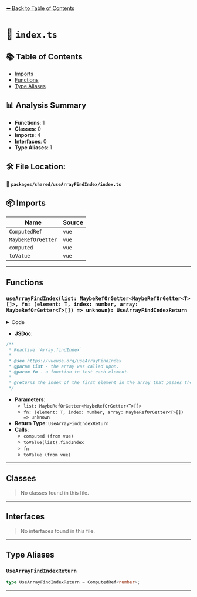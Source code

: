 [⬅️ Back to Table of Contents](../../../index.md)

# 📄 `index.ts`

## 📚 Table of Contents

- [Imports](#imports)
- [Functions](#functions)
- [Type Aliases](#type-aliases)

## 📊 Analysis Summary

- **Functions**: 1
- **Classes**: 0
- **Imports**: 4
- **Interfaces**: 0
- **Type Aliases**: 1

## 🛠️ File Location:
📂 **`packages/shared/useArrayFindIndex/index.ts`**

## 📦 Imports

| Name | Source |
|------|--------|
| `ComputedRef` | `vue` |
| `MaybeRefOrGetter` | `vue` |
| `computed` | `vue` |
| `toValue` | `vue` |


---

## Functions

### `useArrayFindIndex(list: MaybeRefOrGetter<MaybeRefOrGetter<T>[]>, fn: (element: T, index: number, array: MaybeRefOrGetter<T>[]) => unknown): UseArrayFindIndexReturn`

<details><summary>Code</summary>

```ts
export function useArrayFindIndex<T>(
  list: MaybeRefOrGetter<MaybeRefOrGetter<T>[]>,
  fn: (element: T, index: number, array: MaybeRefOrGetter<T>[]) => unknown,
): UseArrayFindIndexReturn {
  return computed(() => toValue(list).findIndex((element, index, array) => fn(toValue(element), index, array)))
}
```
</details>

- **JSDoc**:
```ts
/**
 * Reactive `Array.findIndex`
 *
 * @see https://vueuse.org/useArrayFindIndex
 * @param list - the array was called upon.
 * @param fn - a function to test each element.
 *
 * @returns the index of the first element in the array that passes the test. Otherwise, "-1".
 */
```

- **Parameters**:
  - `list: MaybeRefOrGetter<MaybeRefOrGetter<T>[]>`
  - `fn: (element: T, index: number, array: MaybeRefOrGetter<T>[]) => unknown`
- **Return Type**: `UseArrayFindIndexReturn`
- **Calls**:
  - `computed (from vue)`
  - `toValue(list).findIndex`
  - `fn`
  - `toValue (from vue)`

---

## Classes

> No classes found in this file.


---

## Interfaces

> No interfaces found in this file.


---

## Type Aliases

### `UseArrayFindIndexReturn`

```ts
type UseArrayFindIndexReturn = ComputedRef<number>;
```


---